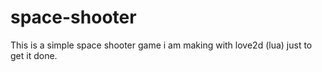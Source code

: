 # space-shooter
This is a simple space shooter game i am making with love2d (lua) just to get it done.

